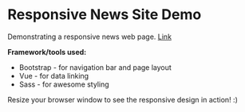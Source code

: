 # Responsive News Site Demo
Demonstrating a responsive news web page. [Link](https://seanzhousiyuan.github.io/responsive-news-site-demo)

**Framework/tools used:**

* Bootstrap - for navigation bar and page layout
* Vue - for data linking
* Sass - for awesome styling

Resize your browser window to see the responsive design in action! :)